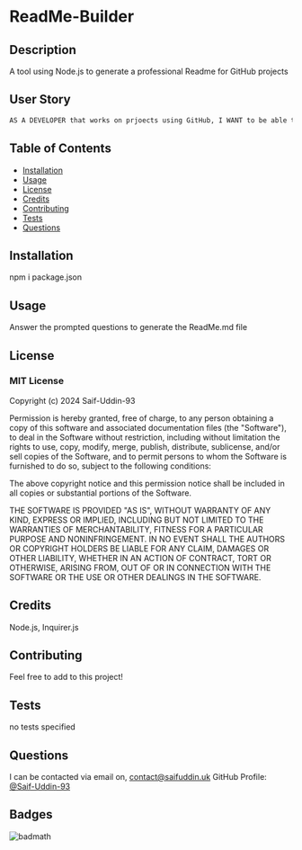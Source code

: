 # ReadMe-Builder

## Description

A tool using Node.js to generate a professional Readme for GitHub projects



## User Story

```md
AS A DEVELOPER that works on prjoects using GitHub, I WANT to be able to quickly produce a ReadMe for my projects, SO I can save time on writing writing the markdown for the readme.
```

## Table of Contents

- [Installation](#installation)
- [Usage](#usage)
- [License](#license)
- [Credits](#credits)
- [Contributing](#contributing)
- [Tests](#tests)
- [Questions](#questions)


## Installation

npm i package.json

## Usage

Answer the prompted questions to generate the ReadMe.md file

## License
### MIT License
Copyright (c) 2024 Saif-Uddin-93

Permission is hereby granted, free of charge, to any person obtaining a copy of this software and associated documentation files (the "Software"), to deal in the Software without restriction, including without limitation the rights to use, copy, modify, merge, publish, distribute, sublicense, and/or sell copies of the Software, and to permit persons to whom the Software is furnished to do so, subject to the following conditions:

The above copyright notice and this permission notice shall be included in all copies or substantial portions of the Software.

THE SOFTWARE IS PROVIDED "AS IS", WITHOUT WARRANTY OF ANY KIND, EXPRESS OR IMPLIED, INCLUDING BUT NOT LIMITED TO THE WARRANTIES OF MERCHANTABILITY, FITNESS FOR A PARTICULAR PURPOSE AND NONINFRINGEMENT. IN NO EVENT SHALL THE AUTHORS OR COPYRIGHT HOLDERS BE LIABLE FOR ANY CLAIM, DAMAGES OR OTHER LIABILITY, WHETHER IN AN ACTION OF CONTRACT, TORT OR OTHERWISE, ARISING FROM, OUT OF OR IN CONNECTION WITH THE SOFTWARE OR THE USE OR OTHER DEALINGS IN THE SOFTWARE.

## Credits

Node.js, Inquirer.js

## Contributing

Feel free to add to this project!

## Tests

no tests specified

## Questions
I can be contacted via email on, contact@saifuddin.uk
GitHub Profile: [@Saif-Uddin-93](https://github.com/Saif-Uddin-93)

## Badges

![badmath](https://img.shields.io/github/languages/top/lernantino/badmath)